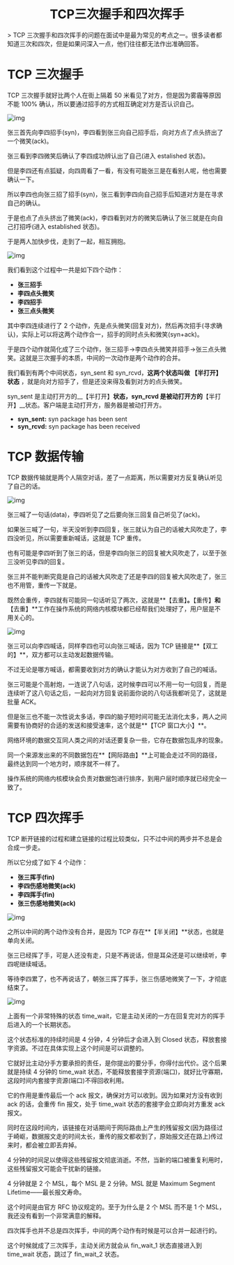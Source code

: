 <center><h1>TCP三次握手和四次挥手</h1></center>
> TCP 三次握手和四次挥手的问题在面试中是最为常见的考点之一。很多读者都知道三次和四次，但是如果问深入一点，他们往往都无法作出准确回答。 

#  TCP 三次握手

 TCP 三次握手就好比两个人在街上隔着 50 米看见了对方，但是因为雾霾等原因不能 100% 确认，所以要通过招手的方式相互确定对方是否认识自己。 

 ![img](TCP%E4%B8%89%E6%AC%A1%E6%8F%A1%E6%89%8B%E5%92%8C%E5%9B%9B%E6%AC%A1%E6%8C%A5%E6%89%8B.assets/640.gif)

张三首先向李四招手(syn)，李四看到张三向自己招手后，向对方点了点头挤出了一个微笑(ack)。

张三看到李四微笑后确认了李四成功辨认出了自己(进入 estalished 状态)。

但是李四还有点狐疑，向四周看了一看，有没有可能张三是在看别人呢，他也需要确认一下。

所以李四也向张三招了招手(syn)，张三看到李四向自己招手后知道对方是在寻求自己的确认。

于是也点了点头挤出了微笑(ack)，李四看到对方的微笑后确认了张三就是在向自己打招呼(进入 established 状态)。

于是两人加快步伐，走到了一起，相互拥抱。 

 ![img](TCP%E4%B8%89%E6%AC%A1%E6%8F%A1%E6%89%8B%E5%92%8C%E5%9B%9B%E6%AC%A1%E6%8C%A5%E6%89%8B.assets/640-1571975130958.gif)

 我们看到这个过程中一共是如下四个动作： 

- **张三招手**
- **李四点头微笑**
- **李四招手**
- **张三点头微笑**

 其中李四连续进行了 2 个动作，先是点头微笑(回复对方)，然后再次招手(寻求确认)，实际上可以将这两个动作合一，招手的同时点头和微笑(syn+ack)。

于是四个动作就简化成了三个动作，张三招手→李四点头微笑并招手→张三点头微笑。这就是三次握手的本质，中间的一次动作是两个动作的合并。

我们看到有两个中间状态，syn_sent 和 syn_rcvd，__这两个状态叫做 【半打开】 状态__ ，就是向对方招手了，但是还没来得及看到对方的点头微笑。

syn_sent 是主动打开方的__【半打开】__状态，syn_rcvd 是被动打开方的__【半打开】__状态。客户端是主动打开方，服务器是被动打开方。

- **syn_sent:** syn package has been sent
- **syn_rcvd:** syn package has been received

#  TCP 数据传输

 TCP 数据传输就是两个人隔空对话，差了一点距离，所以需要对方反复确认听见了自己的话。 

 ![img](TCP%E4%B8%89%E6%AC%A1%E6%8F%A1%E6%89%8B%E5%92%8C%E5%9B%9B%E6%AC%A1%E6%8C%A5%E6%89%8B.assets/640-1571975188640.gif)

张三喊了一句话(data)，李四听见了之后要向张三回复自己听见了(ack)。

如果张三喊了一句，半天没听到李四回复，张三就认为自己的话被大风吹走了，李四没听见，所以需要重新喊话，这就是 TCP 重传。

也有可能是李四听到了张三的话，但是李四向张三的回复被大风吹走了，以至于张三没听见李四的回复。

张三并不能判断究竟是自己的话被大风吹走了还是李四的回复被大风吹走了，张三也不用管，重传一下就是。

既然会重传，李四就有可能同一句话听见了两次，这就是**【去重】**。**【重传】**和**【去重】**工作在操作系统的网络内核模块都已经帮我们处理好了，用户层是不用关心的。 

 ![img](TCP%E4%B8%89%E6%AC%A1%E6%8F%A1%E6%89%8B%E5%92%8C%E5%9B%9B%E6%AC%A1%E6%8C%A5%E6%89%8B.assets/640-1571975208914.gif)

张三可以向李四喊话，同样李四也可以向张三喊话，因为 TCP 链接是**【双工的】**，双方都可以主动发起数据传输。

不过无论是哪方喊话，都需要收到对方的确认才能认为对方收到了自己的喊话。

张三可能是个高射炮，一连说了八句话，这时候李四可以不用一句一句回复，而是连续听了这八句话之后，一起向对方回复说前面你说的八句话我都听见了，这就是批量 ACK。

但是张三也不能一次性说太多话，李四的脑子短时间可能无法消化太多，两人之间需要有协商好的合适的发送和接受速率，这个就是**【TCP 窗口大小】**。

网络环境的数据交互同人类之间的对话还要复杂一些，它存在数据包乱序的现象。

同一个来源发出来的不同数据包在**【网际路由】**上可能会走过不同的路径，最终达到同一个地方时，顺序就不一样了。

操作系统的网络内核模块会负责对数据包进行排序，到用户层时顺序就已经完全一致了。 

#  TCP 四次挥手 

TCP 断开链接的过程和建立链接的过程比较类似，只不过中间的两步并不总是会合成一步走。

所以它分成了如下 4 个动作：

- **张三挥手(fin)**
- **李四伤感地微笑(ack)**
- **李四挥手(fin)**
- **张三伤感地微笑(ack)**

 ![img](TCP%E4%B8%89%E6%AC%A1%E6%8F%A1%E6%89%8B%E5%92%8C%E5%9B%9B%E6%AC%A1%E6%8C%A5%E6%89%8B.assets/640-1571975246059.gif)

之所以中间的两个动作没有合并，是因为 TCP 存在**【半关闭】**状态，也就是单向关闭。

张三已经挥了手，可是人还没有走，只是不再说话，但是耳朵还是可以继续听，李四呢继续喊话。

等待李四累了，也不再说话了，朝张三挥了挥手，张三伤感地微笑了一下，才彻底结束了。 

 ![img](TCP%E4%B8%89%E6%AC%A1%E6%8F%A1%E6%89%8B%E5%92%8C%E5%9B%9B%E6%AC%A1%E6%8C%A5%E6%89%8B.assets/640-1571975259924.gif)

上面有一个非常特殊的状态 time_wait，它是主动关闭的一方在回复完对方的挥手后进入的一个长期状态。

这个状态标准的持续时间是 4 分钟，4 分钟后才会进入到 Closed 状态，释放套接字资源。不过在具体实现上这个时间是可以调整的。

它就好比主动分手方要承担的责任，是你提出的要分手，你得付出代价。这个后果就是持续 4 分钟的 time_wait 状态，不能释放套接字资源(端口)，就好比守寡期，这段时间内套接字资源(端口)不得回收利用。

它的作用是重传最后一个 ack 报文，确保对方可以收到。因为如果对方没有收到 ack 的话，会重传 fin 报文，处于 time_wait 状态的套接字会立即向对方重发 ack 报文。

同时在这段时间内，该链接在对话期间于网际路由上产生的残留报文(因为路径过于崎岖，数据报文走的时间太长，重传的报文都收到了，原始报文还在路上)传过来时，都会被立即丢弃掉。

4 分钟的时间足以使得这些残留报文彻底消逝。不然，当新的端口被重复利用时，这些残留报文可能会干扰新的链接。

4 分钟就是 2 个 MSL，每个 MSL 是 2 分钟。MSL 就是 Maximum Segment Lifetime——最长报文寿命。

这个时间是由官方 RFC 协议规定的。至于为什么是 2 个 MSL 而不是 1 个 MSL，我还没有看到一个非常满意的解释。

四次挥手也并不总是四次挥手，中间的两个动作有时候是可以合并一起进行的。

这个时候就成了三次挥手，主动关闭方就会从 fin_wait_1 状态直接进入到 time_wait 状态，跳过了 fin_wait_2 状态。 